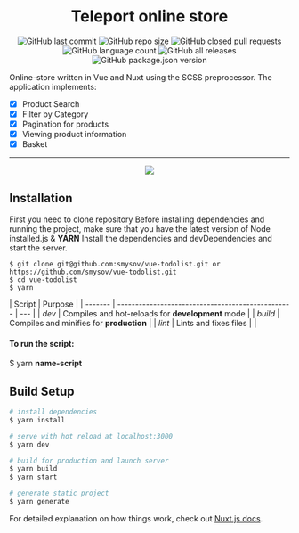 <h1 align="center">Teleport online store</h1>

<p align="center">

<img alt="GitHub last commit" src="https://img.shields.io/github/last-commit/smysov/nuxt-store-teleport?style=plastic">

<img alt="GitHub repo size" src="https://img.shields.io/github/repo-size/smysov/nuxt-store-teleport?style=plastic">

<img alt="GitHub closed pull requests" src="https://img.shields.io/github/issues-pr-closed/smysov/nuxt-store-teleport?style=plastic">

<img alt="GitHub language count" src="https://img.shields.io/github/languages/count/smysov/nuxt-store-teleport?style=plastic">

<img alt="GitHub all releases" src="https://img.shields.io/github/downloads/smysov/nuxt-store-teleport/total?style=plastic">

<img alt="GitHub package.json version" src="https://img.shields.io/github/package-json/v/smysov/nuxt-store-teleport?label=package.json&style=plastic">

</p>

Online-store written in Vue and Nuxt using the SCSS preprocessor.
The application implements:

- [x] Product Search
- [x] Filter by Category
- [x] Pagination for products
- [x] Viewing product information
- [x] Basket

---

<p align="center">
  <img src="https://i.ibb.co/3MS2yHJ/preview.png"></img>
</p>

## Installation

First you need to clone repository
Before installing dependencies and running the project,
make sure that you have the latest version of Node installed.js & **YARN**
Install the dependencies and devDependencies and start the server.

```
$ git clone git@github.com:smysov/vue-todolist.git or https://github.com/smysov/vue-todolist.git
$ cd vue-todolist
$ yarn
```

| Script  | Purpose                                           |
| ------- | ------------------------------------------------- | --- |
| _dev_   | Compiles and hot-reloads for **development** mode |
| _build_ | Compiles and minifies for **production**          |
| _lint_  | Lints and fixes files                             |     |

#### To run the script:

\$ yarn **name-script**

## Build Setup

```bash
# install dependencies
$ yarn install

# serve with hot reload at localhost:3000
$ yarn dev

# build for production and launch server
$ yarn build
$ yarn start

# generate static project
$ yarn generate
```

For detailed explanation on how things work, check out [Nuxt.js docs](https://nuxtjs.org).
